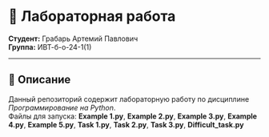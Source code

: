 # 📝 Лабораторная работа

**Студент:** Грабарь Артемий Павлович  
**Группа:** ИВТ-б-о-24-1(1)  

---

## 📌 Описание
Данный репозиторий содержит лабораторную работу по дисциплине *Программирование на Python*.  
Файлы для запуска: **Example 1.py**, **Example 2.py**, **Example 3.py**, **Example 4.py**, **Example 5.py**, **Task 1.py**, **Task 2.py**, **Task 3.py**, **Difficult_task.py** 



